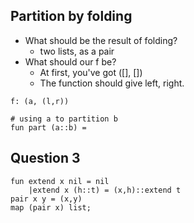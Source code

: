 ## Partition by folding
* What should be the result of folding?
	* two lists, as a pair
* What should our f be?
	* At first, you've got (\[\], \[\])
	* The function should give left, right.
~~~
f: (a, (l,r)) 
~~~
~~~
# using a to partition b
fun part (a::b) = 
~~~

## Question 3
~~~
fun extend x nil = nil
	|extend x (h::t) = (x,h)::extend t
pair x y = (x,y)
map (pair x) list;
~~~